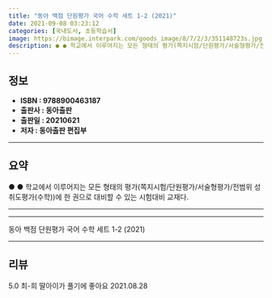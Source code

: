```yaml
---
title: "동아 백점 단원평가 국어 수학 세트 1-2 (2021)"
date: 2021-09-08 03:23:12
categories: [국내도서, 초등학습서]
image: https://bimage.interpark.com/goods_image/8/7/2/3/351148723s.jpg
description: ● ● 학교에서 이루어지는 모든 형태의 평가(쪽지시험/단원평가/서술형평가/전범위 성취도평가(수학))에 한 권으로 대비할 수 있는 시험대비 교재다.
---
```


## **정보**

- **ISBN : 9788900463187**
- **출판사 : 동아출판**
- **출판일 : 20210621**
- **저자 : 동아출판 편집부**

------



## **요약**

●  ●  학교에서 이루어지는 모든 형태의 평가(쪽지시험/단원평가/서술형평가/전범위 성취도평가(수학))에 한 권으로 대비할 수 있는 시험대비 교재다.

------



------


동아 백점 단원평가 국어 수학 세트 1-2 (2021) 

------


## **리뷰** 

5.0 최-희 딸아이가 풀기에 좋아요 2021.08.28 <br/>